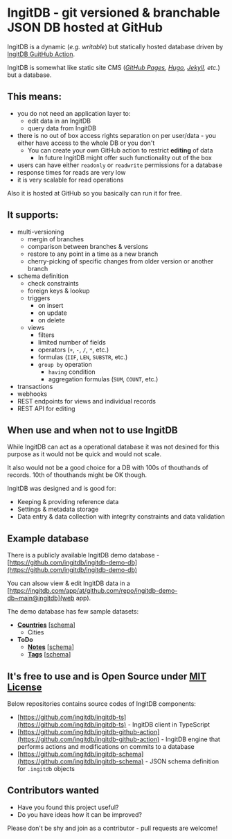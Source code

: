 # IngitDB - git versioned & branchable JSON DB hosted at GitHub

IngitDB is a dynamic (*e.g. writable*) but statically hosted database driven by [IngitDB GuitHub Action](https://github.com/ingitdb/ingitdb-github-action).

IngitDB is somewhat like static site CMS (*[GitHub Pages](https://pages.github.com/), [Hugo](https://github.com/gohugoio/hugo), [Jekyll](https://github.com/jekyll/jekyll), etc.*) but a database.

## This means:

- you do not need an application layer to:
  - edit data in an IngitDB
  - query data from IngitDB
- there is no out of box access rights separation on per user/data - you either have access to the whole DB or you don't
  - You can create your own GitHub action to restrict **editing** of data
    - In future IngitDB might offer such functionality out of the box 
- users can have either `readonly` or `readwrite` permissions for a database 
- response times for reads are very low
- it is very scalable for read operations

Also it is hosted at GitHub so you basically can run it for free.

## It supports:

- multi-versioning
  - mergin of branches
  - comparison between branches & versions
  - restore to any point in a time as a new branch
  - cherry-picking of specific changes from older version or another branch
- schema definition
  - check constraints
  - foreign keys & lookup
  - triggers
    - on insert
    - on update
    - on delete 
  - views
    - filters
    - limited number of fields
    - operators (`+`, `-`, `/`, `*`, etc.)
    - formulas (`IIF`, `LEN`, `SUBSTR`, etc.)
    - `group by` operation
      - `having` condition
      - aggregation formulas (`SUM`, `COUNT`, etc.)
- transactions
- webhooks
- REST endpoints for views and individual records
- REST API for editing

## When use and when not to use IngitDB

While IngitDB can act as a operational database it was not desined for this purpose as it would not be quick and would not scale.

It also would not be a good choice for a DB with 100s of thouthands of records. 10th of thouthands might be OK though.

IngitDB was designed and is good for:

- Keeping & providing reference data
- Settings & metadata storage
- Data entry & data collection with integrity constraints and data validation

## Example database

There is a publicly available IngitDB demo database - [https://github.com/ingitdb/ingitdb-demo-db](https://github.com/ingitdb/ingitdb-demo-db)

You can alsow view & edit IngitDB data in a [https://ingitdb.com/app/at/github.com/repo/ingitdb-demo-db~main@ingitdb](web app).

The demo database has few sample datasets:

- [**Countries**](https://github.com/ingitdb/ingitdb-demo-db/tree/main/collections/countries) [[schema](https://github.com/ingitdb/ingitdb-demo-db/blob/main/.ingitdb/collections/countries/countries.json)]
  - Cities 
- **ToDo**
  - [**Notes**](https://github.com/ingitdb/ingitdb-demo-db/tree/main/collections/todo/notes) [[schema](https://github.com/ingitdb/ingitdb-demo-db/blob/main/.ingitdb/collections/todo/notes/notes.json)]
  - [**Tags**](https://github.com/ingitdb/ingitdb-demo-db/tree/main/collections/todo/tags) [[schema](https://github.com/ingitdb/ingitdb-demo-db/blob/main/.ingitdb/collections/todo/tags/tags.json)]

## It's free to use and is Open Source under [MIT License](https://opensource.org/licenses/MIT)

Below repositories contains source codes of IngitDB components:

- [https://github.com/ingitdb/ingitdb-ts](https://github.com/ingitdb/ingitdb-ts) - IngitDB client in TypeScript
- [https://github.com/ingitdb/ingitdb-github-action](https://github.com/ingitdb/ingitdb-github-action) - IngitDB engine that performs actions and modifications on commits to a database
- [https://github.com/ingitdb/ingitdb-schema](https://github.com/ingitdb/ingitdb-schema) - JSON schema definition for `.ingitdb` objects

## Contributors wanted

- Have you found this project useful?
- Do you have ideas how it can be improved?

Please don't be shy and join as a contributor - pull requests are welcome!
